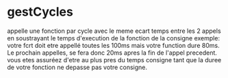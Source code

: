 gestCycles
==========

appelle une fonction par cycle avec le meme ecart temps entre les 2 appels en soustrayant le temps d'execution de la fonction de la consigne  exemple: votre fcrt doit etre appellé toutes les 100ms mais votre function dure 80ms. Le prochain appelles, se fera donc 20ms apres la fin de l'appel precedent. vous etes assuréez d'etre au plus pres du temps consigne tant que la duree de votre fonction ne depasse pas votre consigne.
